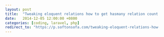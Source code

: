 ```yaml
---
layout: post
title:  "Tweaking eloquent relations how to get hasmany relation count efficiently"
date:   2014-12-05 12:00:00 +0800
categories: [coding, laravel, php]
redirect_to: "https://p.softonsofa.com/tweaking-eloquent-relations-how-to-get-hasmany-relation-count-efficiently/"
---
```

